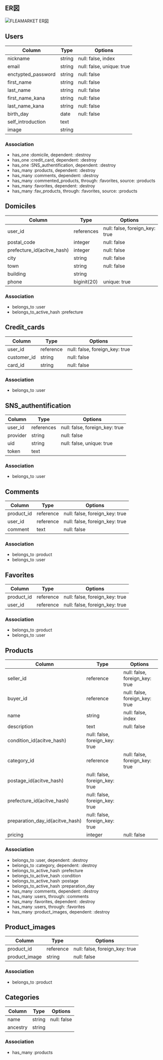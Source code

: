 ## ER図
![FLEAMARKET ER図](https://user-images.githubusercontent.com/65549551/85359397-13f4a500-b551-11ea-91fb-da73712b3d6d.png)



## Users
|Column|Type|Options|
|------------|------------|------------|
|nickname|string|null: false, index|
|email|string|null: false, unique: true|
|enctypted_password|string|null: false|
|first_name|string|null: false|
|last_name|string|null: false|
|first_name_kana|string|null: false|
|last_name_kana|string|null: false|
|birth_day|date|null: false|
|self_introduction|text||
|image|string||
### Association
- has_one :domicile, dependent: :destroy
- has_one :credit_card, dependent: :destroy
- has_one :SNS_authentification, dependent: :destroy
- has_many :products, dependent: :destroy
- has_many :comments, dependent: :destroy
- has_many :commented_products, through: :favorites, source: :products
- has_many :favorites, dependent: :destroy
- has_many :fav_products, through: :favorites, source: :products


## Domiciles
|Column|Type|Options|
| ------------ | ------------ | ------------ |
|user_id|references|null: false, foreign_key: true|
|postal_code|integer|null: false|
|prefecture_id(acitve_hash)|integer|null: false|
|city|string|null: false|
|town|string|null: false|
|building|string||
|phone|biginit(20)|unique: true|
### Association
- belongs_to :user
- belongs_to_active_hash :prefecture



## Credit_cards
|Column|Type|Options|
|------------|------------|------------|
|user_id|reference|null: false, foreign_key: true|
|customer_id|string|null: false|
|card_id|string|null: false|
### Association
- belongs_to :user



## SNS_authentification
|Column|Type|Options|
| ------------ | ------------ | ------------ |
|user_id|references|null: false, foreign_key: true|
|provider|string|null: false|
|uid|string|null: false, unique: true|
|token|text||
### Association
- belongs_to :user



## Comments
|Column|Type|Options|
| ------------ | ------------ | ------------ |
|product_id|reference|null: false, foreign_key: true|
|user_id|reference|null: false, foreign_key: true|
|comment|text|null: false|
### Association
- belongs_to :product
- belongs_to :user



## Favorites
|Column|Type|Options|
| ------------ | ------------ | ------------ |
|product_id|reference|null: false, foreign_key: true|
|user_id|reference|null: false, foreign_key: true|
### Association
- belongs_to :product
- belongs_to :user



## Products
|Column|Type|Options|
| ------------ | ------------ | ------------ |
|seller_id|reference|null: false, foreign_key: true|
|buyer_id|reference|null: false, foreign_key: true|
|name|string|null: false, index|
|description|text|null: false|
|condition_id(acitve_hash)|null: false, foreign_key: true|
|category_id|reference|null: false, foreign_key: true|
|postage_id(acitve_hash)|null: false, foreign_key: true|
|prefecture_id(acitve_hash)|null: false, foreign_key: true|
|preparation_day_id(acitve_hash)|null: false, foreign_key: true|
|pricing|integer|null: false|
### Association
- belongs_to :user, dependent: :destroy
- belongs_to :category, dependent: :destroy
- belongs_to_active_hash :prefecture
- belongs_to_active_hash :condition
- belongs_to_active_hash :postage
- belongs_to_active_hash :preparation_day
- has_many :comments, dependent: :destroy
- has_many :users, through: :comments
- has_many :favorites, dependent: :destroy
- has_many :users, through: :favorites
- has_many :product_images, dependent: :destroy



## Product_images
|Column|Type|Options|
| ------------ | ------------ | ------------ |
|product_id|reference|null: false, foreign_key: true|
|product_image|string|null: false|
### Association
- belongs_to :product



## Categories
|Column|Type|Options|
| ------------ | ------------ | ------------ |
|name|string|null: false|
|ancestry|string|
### Association
- has_many :products